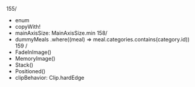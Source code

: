 155/ 
- enum
- copyWith!
- mainAxisSize: MainAxisSize.min
158/
- dummyMeals
  .where((meal) => meal.categories.contains(category.id))
159 /
- FadeInImage()
- MemoryImage()
- Stack()
- Positioned()
- clipBehavior: Clip.hardEdge